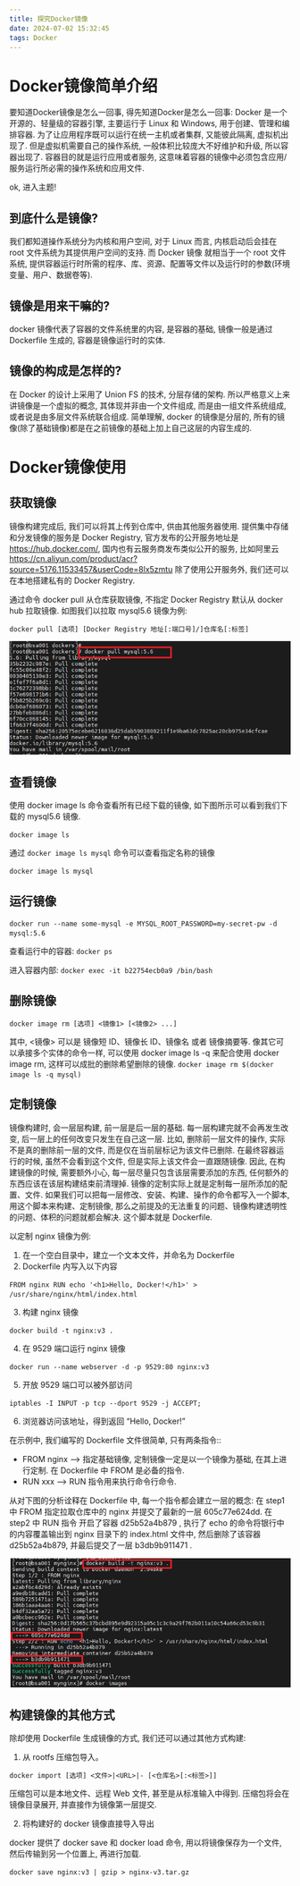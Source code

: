 ```yaml
---
title: 探究Docker镜像
date: 2024-07-02 15:32:45
tags: Docker
---
```


# Docker镜像简单介绍

要知道Docker镜像是怎么一回事, 得先知道Docker是怎么一回事:
Docker 是一个开源的、轻量级的容器引擎, 主要运行于 Linux 和 Windows, 用于创建、管理和编排容器. 为了让应用程序既可以运行在统一主机或者集群, 又能彼此隔离, 虚拟机出现了. 但是虚拟机需要自己的操作系统, 一般体积比较庞大不好维护和升级, 所以容器出现了. 容器目的就是运行应用或者服务, 这意味着容器的镜像中必须包含应用/服务运行所必需的操作系统和应用文件.

ok, 进入主题!

## 到底什么是镜像?

我们都知道操作系统分为内核和用户空间, 对于 Linux 而言, 内核启动后会挂在 root 文件系统为其提供用户空间的支持. 而 Docker 镜像 就相当于一个 root 文件系统, 提供容器运行时所需的程序、库、资源、配置等文件以及运行时的参数(环境变量、用户、数据卷等).

## 镜像是用来干嘛的?

docker 镜像代表了容器的文件系统里的内容, 是容器的基础, 镜像一般是通过 Dockerfile 生成的, 容器是镜像运行时的实体.

## 镜像的构成是怎样的?

在 Docker 的设计上采用了 Union FS 的技术, 分层存储的架构. 所以严格意义上来讲镜像是一个虚拟的概念, 其体现并非由一个文件组成, 而是由一组文件系统组成, 或者说是由多层文件系统联合组成.
简单理解, docker 的镜像是分层的, 所有的镜像(除了基础镜像)都是在之前镜像的基础上加上自己这层的内容生成的.

# Docker镜像使用

## 获取镜像

镜像构建完成后, 我们可以将其上传到仓库中, 供由其他服务器使用. 提供集中存储和分发镜像的服务是 Docker Registry, 官方发布的公开服务地址是 https://hub.docker.com/, 国内也有云服务商发布类似公开的服务, 比如阿里云 https://cn.aliyun.com/product/acr?source=5176.11533457&userCode=8lx5zmtu
除了使用公开服务外, 我们还可以在本地搭建私有的 Docker Registry.

通过命令 docker pull 从仓库获取镜像, 不指定 Docker Registry 默认从 docker hub 拉取镜像. 如图我们以拉取 mysql5.6 镜像为例:

 `docker pull [选项] [Docker Registry 地址[:端口号]/]仓库名[:标签]`

![image](../images/docker/image01.png "xxx")

## 查看镜像

使用 docker image ls 命令查看所有已经下载的镜像, 如下图所示可以看到我们下载的 mysql5.6 镜像.

 `docker image ls`

通过 ` docker image ls mysql ` 命令可以查看指定名称的镜像

 `docker image ls mysql`

## 运行镜像

 `docker run --name some-mysql -e MYSQL_ROOT_PASSWORD=my-secret-pw -d mysql:5.6`

查看运行中的容器:
 `docker ps`

进入容器内部:
 `docker exec -it b22754ecb0a9 /bin/bash`

## 删除镜像

 `docker image rm [选项] <镜像1> [<镜像2> ...]`

其中, <镜像> 可以是 镜像短 ID、镜像长 ID、镜像名 或者 镜像摘要等.
像其它可以承接多个实体的命令一样, 可以使用 docker image ls -q  来配合使用 docker image rm, 这样可以成批的删除希望删除的镜像.
 `docker image rm $(docker image ls -q mysql)`

## 定制镜像

镜像构建时, 会一层层构建, 前一层是后一层的基础. 每一层构建完就不会再发生改变, 后一层上的任何改变只发生在自己这一层. 比如, 删除前一层文件的操作, 实际不是真的删除前一层的文件, 而是仅在当前层标记为该文件已删除. 在最终容器运行的时候, 虽然不会看到这个文件, 但是实际上该文件会一直跟随镜像. 因此, 在构建镜像的时候, 需要额外小心, 每一层尽量只包含该层需要添加的东西, 任何额外的东西应该在该层构建结束前清理掉.
镜像的定制实际上就是定制每一层所添加的配置、文件. 如果我们可以把每一层修改、安装、构建、操作的命令都写入一个脚本, 用这个脚本来构建、定制镜像, 那么之前提及的无法重复的问题、镜像构建透明性的问题、体积的问题就都会解决. 这个脚本就是 Dockerfile.

以定制 nginx 镜像为例:

1. 在一个空白目录中，建立一个文本文件，并命名为 Dockerfile
2. Dockerfile 内写入以下内容

`FROM nginx
RUN echo '<h1>Hello, Docker!</h1>' > /usr/share/nginx/html/index.html`

3. 构建 nginx 镜像

 `docker build -t nginx:v3 .`

4. 在 9529 端口运行 nginx 镜像

 `docker run --name webserver -d -p 9529:80 nginx:v3`

5. 开放 9529 端口可以被外部访问

 `iptables -I INPUT -p tcp --dport 9529 -j ACCEPT;`

6. 浏览器访问该地址，得到返回 “Hello, Docker!”

在示例中, 我们编写的 Dockerfile 文件很简单, 只有两条指令::

* FROM nginx ——> 指定基础镜像, 定制镜像一定是以一个镜像为基础, 在其上进行定制. 在 Dockerfile 中 FROM 是必备的指令.
* RUN xxx ——> RUN 指令用来执行命令行命令.

从对下图的分析诠释在 Dockerfile 中, 每一个指令都会建立一层的概念:
在 step1 中 FROM 指定拉取仓库中的 nginx 并提交了最新的一层 605c77e624dd.
在 step2 中 RUN 指令 开启了容器 d25b52a4b879 , 执行了 echo 的命令将银行中的内容覆盖输出到 nginx 目录下的 index.html 文件中, 然后删除了该容器 d25b52a4b879, 并最后提交了一层  b3db9b911471 .

![image](../images/docker/image02.png "xxx")

## 构建镜像的其他方式

除却使用 Dockerfile 生成镜像的方式, 我们还可以通过其他方式构建:
1. 从 rootfs 压缩包导入。

 `docker import [选项] <文件>|<URL>|- [<仓库名>[:<标签>]]`

压缩包可以是本地文件、远程 Web 文件, 甚至是从标准输入中得到. 压缩包将会在镜像目录展开, 并直接作为镜像第一层提交.

2. 将构建好的 docker 镜像直接导入导出

docker 提供了 docker save 和 docker load 命令, 用以将镜像保存为一个文件, 然后传输到另一个位置上, 再进行加载.

 `docker save nginx:v3 | gzip > nginx-v3.tar.gz`

